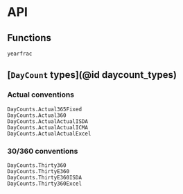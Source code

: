 # API
## Functions
```@docs
yearfrac
```

## [`DayCount` types](@id daycount_types)
### Actual conventions
```@docs
DayCounts.Actual365Fixed
DayCounts.Actual360
DayCounts.ActualActualISDA
DayCounts.ActualActualICMA
DayCounts.ActualActualExcel
```

### 30/360 conventions
```@docs
DayCounts.Thirty360
DayCounts.ThirtyE360
DayCounts.ThirtyE360ISDA
DayCounts.Thirty360Excel
```
